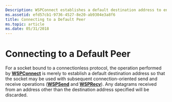 ```yaml
---
Description: WSPConnect establishes a default destination address to enable a socket to be used with subsequent send (WSPSend) and receive (WSPRecv) operations.
ms.assetid: efd57cb1-9736-4527-8e20-ab9304e3a8f6
title: Connecting to a Default Peer
ms.topic: article
ms.date: 05/31/2018
---
```


# Connecting to a Default Peer

For a socket bound to a connectionless protocol, the operation performed by [**WSPConnect**](https://msdn.microsoft.com/library/ms742272(v=VS.85).aspx) is merely to establish a default destination address so that the socket may be used with subsequent connection-oriented send and receive operations ([**WSPSend**](https://msdn.microsoft.com/library/ms742292(v=VS.85).aspx) and [**WSPRecv**](https://msdn.microsoft.com/library/ms742288(v=VS.85).aspx)). Any datagrams received from an address other than the destination address specified will be discarded.

 

 



